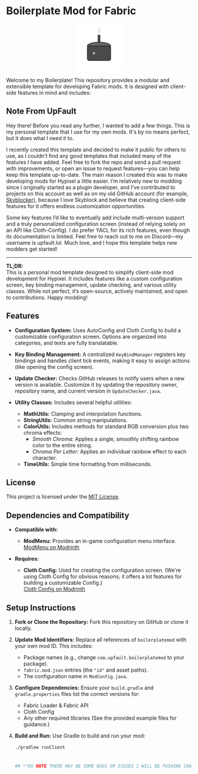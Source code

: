# Boilerplate Mod for Fabric

<p align="center">
  <img src="https://github.com/WannaBeIan/Fabric-Mod-Template/blob/main/src/main/resources/assets/boilerplatemod/icon.png" alt="Mod Icon" style="width:25%;">
</p>

Welcome to my Boilerplate! This repository provides a modular and extensible template for developing Fabric mods. It is designed with client-side features in mind and includes:

## Note From UpFault

Hey there! Before you read any further, I wanted to add a few things. This is my personal template that I use for my own mods. It's by no means perfect, but it does what I need it to.

I recently created this template and decided to make it public for others to use, as I couldn’t find any good templates that included many of the features I have added. Feel free to fork the repo and send a pull request with improvements, or open an issue to request features—you can help keep this template up-to-date. The main reason I created this was to make developing mods for Hypixel a little easier. I’m relatively new to modding since I originally started as a plugin developer, and I’ve contributed to projects on this account as well as on my old GitHub account (for example, [Skyblocker](https://github.com/SkyblockerMod/Skyblocker)), because I love Skyblock and believe that creating client-side features for it offers endless customization opportunities.

Some key features I’d like to eventually add include multi-version support and a truly personalized configuration screen (instead of relying solely on an API like Cloth-Config). I do prefer YACL for its rich features, even though its documentation is limited. Feel free to reach out to me on Discord—my username is upfault.lol. Much love, and I hope this template helps new modders get started!

---

**TL;DR:**  
This is a personal mod template designed to simplify client-side mod development for Hypixel. It includes features like a custom configuration screen, key binding management, update checking, and various utility classes. While not perfect, it’s open-source, actively maintained, and open to contributions. Happy modding!


## Features

- **Configuration System:**
  Uses AutoConfig and Cloth Config to build a customizable configuration screen. Options are organized into categories, and texts are fully translatable.

- **Key Binding Management:**
  A centralized `KeyBindManager` registers key bindings and handles client tick events, making it easy to assign actions (like opening the config screen).

- **Update Checker:**
  Checks GitHub releases to notify users when a new version is available. Customize it by updating the repository owner, repository name, and current version in `UpdateChecker.java`.

- **Utility Classes:**
  Includes several helpful utilities:
  - **MathUtils:** Clamping and interpolation functions.
  - **StringUtils:** Common string manipulations.
  - **ColorUtils:** Includes methods for standard RGB conversion plus two chroma effects:
    - *Smooth Chroma:* Applies a single, smoothly shifting rainbow color to the entire string.
    - *Chroma Per Letter:* Applies an individual rainbow effect to each character.
  - **TimeUtils:** Simple time formatting from milliseconds.

## License

This project is licensed under the [MIT License](https://github.com/WannaBeIan/Fabric-Mod-Template/blob/main/LICENSE).

## Dependencies and Compatibility

- **Compatible with:**
    - **ModMenu:** Provides an in-game configuration menu interface.  
      [ModMenu on Modrinth](https://modrinth.com/mod/modmenu/versions)

- **Requires:**
    - **Cloth Config:** Used for creating the configuration screen. (We're using Cloth Config for obvious reasons; it offers a lot features for building a customizable Config.)  
      [Cloth Config on Modrinth](https://modrinth.com/mod/cloth-config)

## Setup Instructions

1. **Fork or Clone the Repository:**
   Fork this repository on GitHub or clone it locally.

2. **Update Mod Identifiers:**
   Replace all references of `boilerplatemod` with your own mod ID. This includes:
   - Package names (e.g., change `com.upfault.boilerplatemod` to your package).
   - `fabric.mod.json` entries (the `"id"` and asset paths).
   - The configuration name in `ModConfig.java`.

3. **Configure Dependencies:**
   Ensure your `build.gradle` and `gradle.properties` files list the correct versions for:
   - Fabric Loader & Fabric API
   - Cloth Config
   - Any other required libraries
   (See the provided example files for guidance.)

4. **Build and Run:**
   Use Gradle to build and run your mod:
   ```bash
   ./gradlew runClient


   ## **DO NOTE THERE MAY BE SOME BUGS OR ISSUES I WILL BE PUSHING CHANGES IN A FEW DAYS TO HOPEFULLY RESOLVE THESE**
